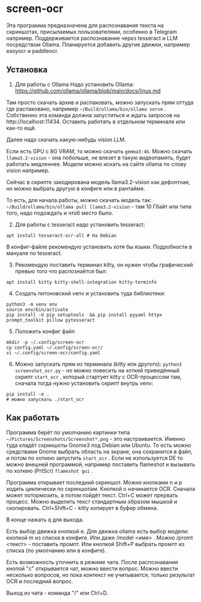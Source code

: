 # screen-ocr

Эта программа предназначена для распознавания текста на скриншотах, присылаемых пользователями, особенно в Telegram например.
Поддерживается распознавание через tesseract и LLM посредством Ollama. Планируется добавить другие движки, например
easyocr и paddleocr.


## Установка

1. Для работы с Ollama Надо установить Ollama: https://github.com/ollama/ollama/blob/main/docs/linux.md

Там просто скачать архив и распаковать, можно запускать прям оттуда где распаковано, например `~/Build/ollama/bin/ollama serve` . 
Собственно эта команда должна запуститься и ждать запросов на http://localhost:11434. Оставить работать в отдельном терминале или как-то ещё.

Далее надо скачать какую-нибудь vision LLM.

Если есть GPU c 8G VRAM, то можно скачать `gemma3:4b`. Можно скачать `llama3.2-vision` - она побольше, не влезет в такую видеопамять, будет работать медленнее.
Модели можно искать на сайте ollama по слову vision например.

Сейчас в скрипте закодирована модель llama3.2-vision как дефолтная, но можно выбрать другую в конфиге или в рантайме.

То есть, для начала работы, можно скачать модель так: `~/Build/ollama/bin/ollama pull llama3.2-vision` - там 10 Гбайт или типа того, надо подождать и чтоб место было.

2. Для работы с tesseract надо установить tesseract:
```
apt install tesseract-ocr-all # На Debian
```
В конфиг-файле рекомендую установить хотя бы языки. Подробности в мануале по tesseract.

3. Рекомендую поставить терминал kitty, он нужен чтобы графический превью того что распознаётся был:
```
apt install kitty kitty-shell-integration kitty-terminfo
```

4. Создать питоновский venv и установить туда библиотеки:
```
python3 -m venv env
source env/bin/activate
pip install -U pip setuptools  && pip install pyyaml httpx prompt_toolkit pillow pytesseract
```

5. Положить конфиг файл
```
mkdir -p ~/.config/screen-ocr
cp config.yaml ~/.config/screen-ocr/
vi ~/.config/screen-ocr/config.yaml
```

6. Можно запускать прям из терминала (kitty или другого): `python3 screenshot_ocr.py` - но можно повесить на хоткей приведённый скрипт `start_ocr` , который стартует kitty с OCR-процессом там, сначала тогда нужно установить скрипт внутрь venv:
```
pip install -e .
# можно запускать ./start_ocr
```

## Как работать

Программа берёт по умолчанию картинки типа `~/Pictures/Screenshots/Screenshot*.png` - это настраивается. Именно туда кладёт скриншоты Gnome3 под Debian или Ubuntu. То есть можно средствами Gnome выбрать область на экране, она сохранится в файл, и потом по хоткею запустить `start_ocr` .
Если не изпользуется DE то можно внешней программой, например поставить flameshot и вызывать по хоткею (PrtScr) `flameshot gui` .

Программа открывает последний скриншот. Moжно кнопками n и p ходить циклически по скриншотам. Кнопкой o начинается OCR. Сначала может потормозить, а потом пойдёт текст. Ctrl+C может прервать процесс. Можно выделить текст стандартным образом мышкой и скопировать. Ctrl+Shift+C - kitty копирует в буфер обмена.

В конце нажать q для выхода.

Есть выбор движка кнопкой e.
Для движка ollama есть выбор модели: кнопкой m из списка в конфиге. Или даже /model <имя> . Moжно /promt <текст> - поставить промпт.
Или кнопкой Shift+P выбрать промпт из списка (по умолчанию или в конфиге).

Есть возможность уточнить в режиме чата. После распознавания кнопой "c" открывается чат, можно ввести вопрос. 
Можно ввести несколько вопросов, но пока контекст не учитывается, только результат OCR и последний вопрос.

Выход из чата - команда "/" или Ctrl+D.
